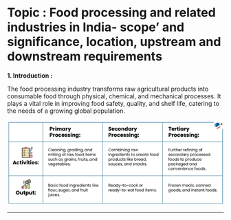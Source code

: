 # Topic : Food processing and related industries in India- scope’ and significance, location, upstream and downstream requirements


**1. Introduction :**

The food processing industry transforms raw agricultural products into consumable food through physical, chemical, and mechanical processes. It plays a vital role in improving food safety, quality, and shelf life, catering to the needs of a growing global population.

![alt text](image-18.png)

----


